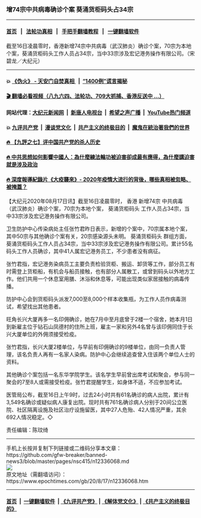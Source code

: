 ### 增74宗中共病毒确诊个案 葵涌货柜码头占34宗
------------------------

#### [首页](https://github.com/gfw-breaker/banned-news3/blob/master/README.md) &nbsp;&nbsp;|&nbsp;&nbsp; [法轮功真相](https://github.com/begood0513/basic/blob/master/README.md)  &nbsp;&nbsp;|&nbsp;&nbsp; [手把手翻墙教程](https://github.com/gfw-breaker/guides/wiki)  &nbsp;&nbsp;|&nbsp;&nbsp; [一键翻墙软件](https://github.com/gfw-breaker/nogfw/blob/master/README.md)  



<div><img alt="" class="attachment-djy_600_400 size-djy_600_400 wp-post-image" src="https://i.epochtimes.com/assets/uploads/2020/08/200816100619100311-600x400.jpg"/>
<div class="caption">
 截至16日凌晨零时，香港新增74宗中共病毒（武汉肺炎）确诊个案，70宗为本地个案，葵涌货柜码头工作人员占34宗，当中33宗涉及宏记港务操作有限公司。（宋碧龙／大纪元）
</div></div><hr/>

#### 💥 [《伪火》 - 天安门自焚真相 ](http://141.164.51.119:10000/videos/blog/weihuo.html)&nbsp; |&nbsp; [“1400例”谎言揭秘  ](http://141.164.51.119:10000/videos/blog/jiexi1400.html)

#### [ 🎬  翻墙必看视频（八九六四、法轮功、709大抓捕、香港反送中 ...）](https://github.com/gfw-breaker/links/blob/master/banned.md)

#### 网站代理：[大纪元新闻网](http://167.172.10.89:10080/gb/) &nbsp;|&nbsp; [新唐人电视台](http://167.172.10.89:8808/gb/) &nbsp;|&nbsp; [希望之声广播](http://167.172.10.89/radio.html) &nbsp;|&nbsp; [YouTube热门频道](http://158.247.203.241/youtube.html)

#### 💥 [九评共产党](http://141.164.51.119:10000/videos/res/jiuping/)&nbsp; |&nbsp; [漫谈党文化](http://141.164.51.119:10000/videos/res/mtdwh/)&nbsp; |&nbsp; [共产主义的终极目的](http://141.164.51.119:10000/videos/res/zjmd/)&nbsp; |&nbsp; [魔鬼在統治著我們的世界](http://141.164.51.119:10000/videos/res/TheSpecter/)  

#### [ 🔥  【九評之七】评中国共产党的杀人历史](http://141.164.51.119:10000/videos/news/../res/jiuping/index.html)

#### [ 🔥  中共思想如何影響中國人：為什麼練法輪功被迫害卻成最有應得，為什麼講迫害就是涉及政治](http://141.164.51.119:10000/videos/news/truth01.html)

#### [ 🔥  深度報導紀錄片《大疫襲來》- 2020年疫情大流行的背後，哪些真相被忽略、被掩蓋？](http://141.164.51.119:10000/videos/news/../corona/index.html)

<div><p>
 【大纪元2020年08月17日讯】截至16日凌晨零时，
 <ok href="https://www.epochtimes.com/gb/tag/%E9%A6%99%E6%B8%AF.html">
  香港
 </ok>
 新增74宗
 <ok href="https://www.epochtimes.com/gb/tag/%E4%B8%AD%E5%85%B1%E7%97%85%E6%AF%92.html">
  中共病毒
 </ok>
 （武汉肺炎）确诊个案，70宗为本地个案，
 <ok href="https://www.epochtimes.com/gb/tag/%E8%91%B5%E6%B6%8C%E8%B4%A7%E6%9F%9C%E7%A0%81%E5%A4%B4.html">
  葵涌货柜码头
 </ok>
 工作人员占34宗，当中33宗涉及宏记港务操作有限公司。
</p>
<p>
 卫生防护中心传染病处主任张竹君昨日表示，新增的个案中，70宗属本地个案，其中50宗与其他确诊个案有关，20宗感染源头未明。
 <ok href="https://www.epochtimes.com/gb/tag/%E8%91%B5%E6%B6%8C%E8%B4%A7%E6%9F%9C%E7%A0%81%E5%A4%B4.html">
  葵涌货柜码头
 </ok>
 群组方面，葵涌货柜码头工作人员占34宗，当中33宗涉及宏记港务操作有限公司。累计55名码头工作人员确诊，其中41人属宏记港务员工，不少患者没有病征。
</p>
<p>
 张竹君指，宏记港务染病员工主要负责检验货柜、搬运、卸货等工作，部分员工有时需登上货柜船，有机会与船员接触，也有部分人属散工，或曾到码头以外地方工作。他们共用一个休息室用膳、沐浴和休息等，可能出现类似家居接触的病毒传播。
</p>
<p>
 防护中心会到货柜码头派发7,000至8,000个样本收集瓶，为工作人员作病毒测试，希望找出其他患者。
</p>
<p>
 旺角长兴大厦再多一名印佣确诊，她在7月中至月底曾于2楼一个宿舍，她本月1日到新雇主位于钻石山凤德村的住所上班，雇主一家和另外4名曾与该印佣同住于长兴大厦单位的外佣须接受检疫。
</p>
<p>
 张竹君指，长兴大厦2楼单位，与早前有印佣确诊的9楼单位，由同一负责人管理，该名负责人再有一名家人染病。防护中心会继续追查曾入住该两个单位人士的资料。
</p>
<p>
 其他确诊个案包括一名东华学院学生。该名学生早前曾出席考试和聚会，参与同一聚会的7至8人或需接受检疫。张竹君提醒学生，如身体不适，不应参加考试。
</p>
<p>
 医管局公布，截至16日上午9时，过去24小时共有61名确诊的病人出院，累计有3,549名确诊或疑似病人康复出院。现时共有761名确诊病人分别于20间公立医院、社区隔离设施及社区治疗设施留医，其中27人危殆、42人情况严重，其余692人情况稳定。◇
</p>
<p>
 责任编辑：陈玟绮
</p>
</div>
<hr/>
手机上长按并复制下列链接或二维码分享本文章：<br/>
https://github.com/gfw-breaker/banned-news3/blob/master/pages/nsc415/n12336068.md <br/>
<a href='https://github.com/gfw-breaker/banned-news3/blob/master/pages/nsc415/n12336068.md'><img src='https://github.com/gfw-breaker/banned-news3/blob/master/pages/nsc415/n12336068.md.png'/></a> <br/>
原文地址（需翻墙访问）：https://www.epochtimes.com/gb/20/8/17/n12336068.htm


------------------------
#### [首页](https://github.com/gfw-breaker/banned-news3/blob/master/README.md) &nbsp;|&nbsp; [一键翻墙软件](https://github.com/gfw-breaker/nogfw/blob/master/README.md) &nbsp;| [《九评共产党》](https://github.com/gfw-breaker/9ping.md/blob/master/README.md#九评之一评共产党是什么) | [《解体党文化》](https://github.com/gfw-breaker/jtdwh.md/blob/master/README.md) | [《共产主义的终极目的》](https://github.com/gfw-breaker/gczydzjmd.md/blob/master/README.md)


<img src='http://gfw-breaker.win/banned-news3/pages/nsc415/n12336068.md' width='0px' height='0px'/>